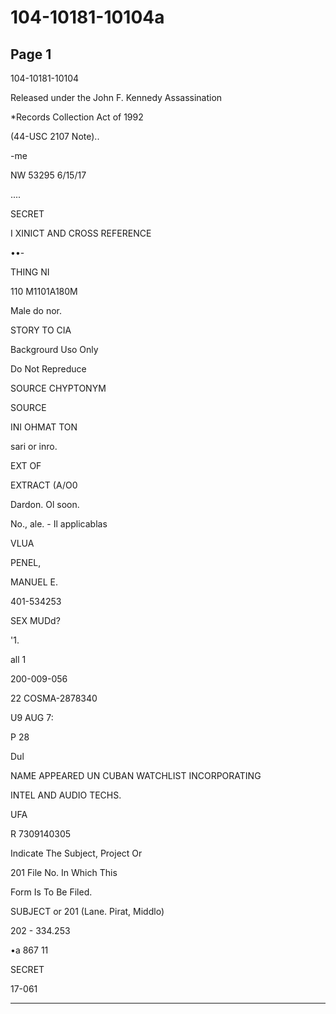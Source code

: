 # 104-10181-10104a

## Page 1

104-10181-10104

Released under the John F. Kennedy Assassination

*Records Collection Act of 1992

(44-USC 2107 Note)..

-me

NW 53295 6/15/17

....

SECRET

I XINICT AND CROSS REFERENCE

••-

THING NI

110 M1101A180M

Male do nor.

STORY TO CIA

Backgrourd Uso Only

Do Not Repreduce

SOURCE CHYPTONYM

SOURCE

INI OHMAT TON

sari or inro.

EXT OF

EXTRACT (A/O0

Dardon. Ol soon.

No., ale. - Il applicablas

VLUA

PENEL,

MANUEL E.

401-534253

SEX MUDd?

'1.

all 1

200-009-056

22 COSMA-2878340

U9 AUG 7:

P 28

Dul

NAME APPEARED UN CUBAN WATCHLIST INCORPORATING

INTEL AND AUDIO TECHS.

UFA

R 7309140305

Indicate The Subject, Project Or

201 File No. In Which This

Form Is To Be Filed.

SUBJECT or 201 (Lane. Pirat, Middlo)

202 - 334.253

•a 867 11

SECRET

17-061

---

